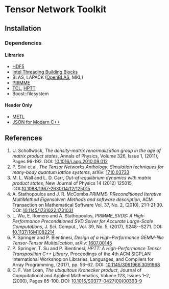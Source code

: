 # Tensor Network Toolkit

## Installation
### Dependencies
#### Libraries
- [HDF5](https://www.hdfgroup.org/downloads/hdf5/)
- [Intel Threading Building Blocks](https://www.threadingbuildingblocks.org/)
- BLAS, LAPACK ([OpenBLAS](https://github.com/xianyi/OpenBLAS), MKL)
- [PRIMME](https://github.com/primme/primme)
- [TCL](https://github.com/springer13/tcl), [HPTT](https://github.com/springer13/hptt)
- Boost::filesystem
#### Header Only
- [METL](https://github.com/TillHeinzel/METL)
- [JSON for Modern C++](https://github.com/nlohmann/json)

## References
1. U. Schollwöck, *The density-matrix renormalization group in the age of matrix product states*, Annals of Physics, Volume 326, Issue 1, (2011), Pages 96-192. DOI: [10.1016/j.aop.2010.09.012](https://doi.org/10.1016/j.aop.2010.09.012)
2. P. Silvi et al. *The Tensor Networks Anthology: Simulation techniques for many-body quantum lattice systems*, arXiv: [1710.03733](https://arxiv.org/abs/1710.03733)
3. M. L. Wall and L. D. Carr, *Out-of-equilibrium dynamics with matrix product states*, New Journal of Physics 14 (2012) 125015, DOI:[10.1088/1367-2630/14/12/125015](https://doi.org/10.1088/1367-2630/14/12/125015)
4. A. Stathopoulos and J. R. McCombs *PRIMME: PReconditioned Iterative MultiMethod Eigensolver: Methods and software description*, ACM Transaction on Mathematical Software Vol. 37, No. 2, (2010), 21:1-21:30. DOI: [10.1145/1731022.1731031](https://doi.org/10.1145/1731022.1731031)
5. L. Wu, E. Romero and A. Stathopoulos, *PRIMME_SVDS: A High-Performance Preconditioned SVD Solver for Accurate Large-Scale Computations*, J. Sci. Comput., Vol. 39, No. 5, (2017), S248--S271. DOI: [10.1137/16M1082214](https://doi.org/10.1137/16M1082214)
6. P. Springer and P. Bientinesi, *Design of a High-Performance GEMM-like Tensor-Tensor Multiplication*, arXiv: [1607.00145](http://arxiv.org/abs/1607.00145)
7. P. Springer, T. Su and P. Bientinesi, *HPTT: A High-Performance Tensor Transposition C++ Library*, Proceedings of the 4th ACM SIGPLAN International Workshop on Libraries, Languages, and Compilers for Array Programming, (2017), pp. 56–62. DOI: [10.1145/3091966.3091968](http://doi.acm.org/10.1145/3091966.3091968)
8. C. F. Van Loan, *The ubiquitous Kronecker product*, Journal of Computational and Applied Mathematics, Volume 123, Issues 1–2, (2000), Pages 85-100. DOI: [10.1016/S0377-0427(00)00393-9](https://doi.org/10.1016/S0377-0427(00)00393-9)
